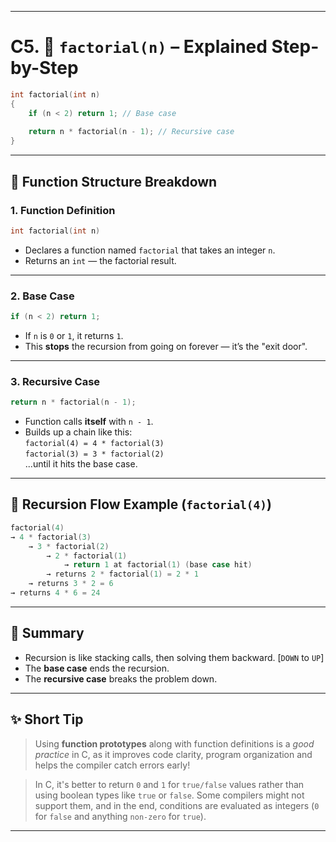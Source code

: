
---

# C5. 📘 `factorial(n)` – Explained Step-by-Step

```c
int factorial(int n)
{
    if (n < 2) return 1; // Base case
    
    return n * factorial(n - 1); // Recursive case
}
```

---

## 🧱 Function Structure Breakdown

### 1. **Function Definition**
```c
int factorial(int n)
```
- Declares a function named `factorial` that takes an integer `n`.
- Returns an `int` — the factorial result.

---

### 2. **Base Case**
```c
if (n < 2) return 1;
```
- If `n` is `0` or `1`, it returns `1`.
- This **stops** the recursion from going on forever — it’s the "exit door".

---

### 3. **Recursive Case**
```c
return n * factorial(n - 1);
```
- Function calls **itself** with `n - 1`.
- Builds up a chain like this:  
  `factorial(4) = 4 * factorial(3)`  
  `factorial(3) = 3 * factorial(2)`  
  ...until it hits the base case.

---

## 🔁 Recursion Flow Example (`factorial(4)`)

```c
factorial(4)
→ 4 * factorial(3)
    → 3 * factorial(2)
        → 2 * factorial(1)
            → return 1 at factorial(1) (base case hit)
        → returns 2 * factorial(1) = 2 * 1
    → returns 3 * 2 = 6
→ returns 4 * 6 = 24
```

---

## 📝 Summary
- Recursion is like stacking calls, then solving them backward. [`DOWN` to `UP`]
- The **base case** ends the recursion.
- The **recursive case** breaks the problem down.

---

## ✨ Short Tip
> Using **function prototypes** along with function definitions is a *good practice* in C, as it improves code clarity, program organization and helps the compiler catch errors early!

> In C, it's better to return `0` and `1` for `true/false` values rather than using boolean types like `true` or `false`. Some compilers might not support them, and in the end, conditions are evaluated as integers (`0` for `false` and anything `non-zero` for `true`).

---
